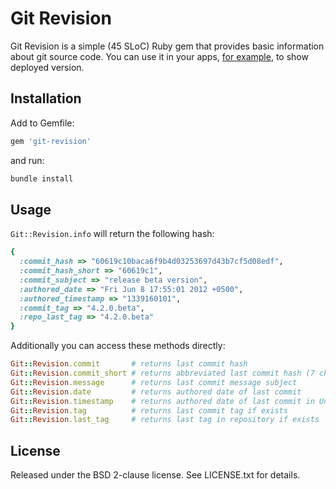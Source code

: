 # Git Revision

Git Revision is a simple (45 SLoC) Ruby gem that provides basic information about git source code.
You can use it in your apps, [for example](http://stackoverflow.com/q/8500644/159721), to show deployed version.

## Installation

Add to Gemfile:

```ruby
gem 'git-revision'
```

and run:

```sh
bundle install
```

## Usage

`Git::Revision.info` will return the following hash:

```ruby
{
  :commit_hash => "60619c10baca6f9b4d03253697d43b7cf5d08edf",
  :commit_hash_short => "60619c1",
  :commit_subject => "release beta version",
  :authored_date => "Fri Jun 8 17:55:01 2012 +0500",
  :authored_timestamp => "1339160101",
  :commit_tag => "4.2.0.beta",
  :repo_last_tag => "4.2.0.beta"
}
```

Additionally you can access these methods directly:

```ruby
Git::Revision.commit       # returns last commit hash
Git::Revision.commit_short # returns abbreviated last commit hash (7 characters)
Git::Revision.message      # returns last commit message subject
Git::Revision.date         # returns authored date of last commit
Git::Revision.timestamp    # returns authored date of last commit in Unix time
Git::Revision.tag          # returns last commit tag if exists
Git::Revision.last_tag     # returns last tag in repository if exists
```

## License

Released under the BSD 2-clause license. See LICENSE.txt for details.
